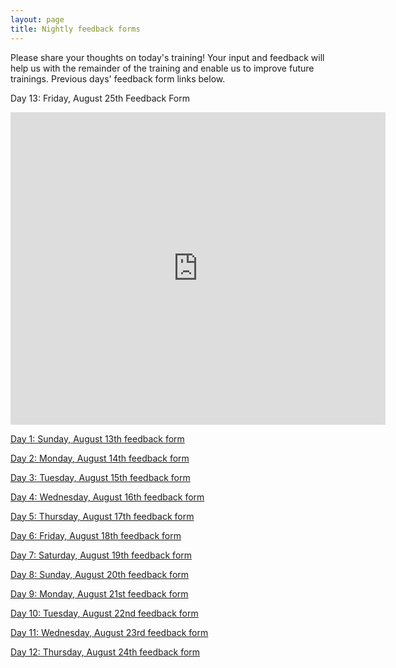 ```yaml
---
layout: page
title: Nightly feedback forms
---
```

Please share your thoughts on today's training! Your input and feedback will help us with the remainder of the training and enable us to improve future trainings. Previous days' feedback form links below.


Day 13: Friday, August 25th Feedback Form
<iframe src="https://docs.google.com/forms/d/e/1FAIpQLSeWvlhG3Bl1t4ay_S3sVnJi75tetwL5SSDXRhHOrIxisW--WA/viewform?embedded=true" width="600" height="500" frameborder="0" marginheight="0" marginwidth="0">Loading...</iframe>


[Day 1: Sunday, August 13th feedback form](https://docs.google.com/forms/d/e/1FAIpQLSe0wPyLstSDCrLkiU1RX11-jwQW7M3X6VoRAsyyJ_vUjIEXVA/viewform)

[Day 2: Monday, August 14th feedback form](https://docs.google.com/forms/d/e/1FAIpQLSfsRN4B5JmoP2EHsY4qkMgx1RUMU7MWH-p_mJNnVTy0uE8RRw/viewform)

[Day 3: Tuesday, August 15th feedback form](https://docs.google.com/forms/d/e/1FAIpQLScuc_j-KF5uiLdWWYZuAE2mn0-eykS7Iyy1mhHoKwvRwH9vxQ/viewform?)

[Day 4: Wednesday, August 16th feedback form](https://docs.google.com/forms/d/e/1FAIpQLSf2Xuvo9oSaYJESomwDRb0y96O02RPPS7R_RuBM7hQ5NqsL5g/viewform?)

[Day 5: Thursday, August 17th feedback form](https://docs.google.com/forms/d/e/1FAIpQLScf201WhNrFkx7044esKzrhGpbvbL3mcXY0prPO_LF7clg7sA/viewform?)

[Day 6: Friday, August 18th feedback form](https://docs.google.com/forms/d/e/1FAIpQLScWRFD6n2a5UKXDjD7B_55OtR6fq1n-Ufj4-fwVJkv3HmoK7g/viewform?)

[Day 7: Saturday, August 19th feedback form](https://docs.google.com/forms/d/e/1FAIpQLSc3QEre5XVA9TDLiuPud4mQ1XpPg0pNLMg6R5DT17_Otb60-g/viewform?)

[Day 8: Sunday, August 20th feedback form](https://docs.google.com/forms/d/e/1FAIpQLSfi64eUWQCtcU-tVak1ObNjeGyNWjFwU6aeGNQgcu_DUKlgug/viewform?)

[Day 9: Monday, August 21st feedback form](https://docs.google.com/forms/d/e/1FAIpQLSdSYJwljVju5bq6WzlpxcYQQXfQ9_1w-vztQgwXZh5ykbsvKw/viewform?)

[Day 10: Tuesday, August 22nd feedback form](https://docs.google.com/forms/d/e/1FAIpQLSeJLlOXr0m1_6D64gbU_us9ps5nIfCSYta9MH1-XuaevwyFpA/viewform?)

[Day 11: Wednesday, August 23rd feedback form](https://docs.google.com/forms/d/e/1FAIpQLSda6PnN3BJEagCgCUeZgNHAuMaX22Y1xHoXFvWTHFxa1Wn2_g/viewform?) 

[Day 12: Thursday, August 24th feedback form](https://docs.google.com/forms/d/e/1FAIpQLSehHlt95kChn2Zevy6lp7kFb8Hml0SfU8cVFM2GNf_KLuvfTA/viewform?)
